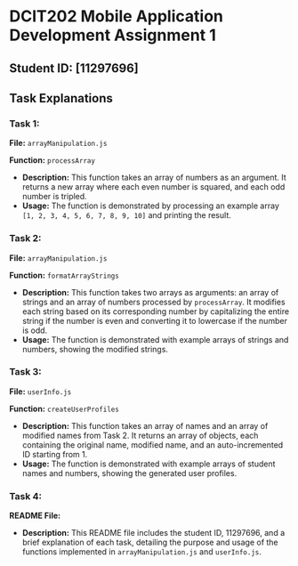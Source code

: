 # DCIT202 Mobile Application Development Assignment 1

## Student ID: [11297696]

## Task Explanations

### Task 1:
**File:** `arrayManipulation.js`

**Function:** `processArray`

- **Description:** This function takes an array of numbers as an argument. It returns a new array where each even number is squared, and each odd number is tripled.
- **Usage:** The function is demonstrated by processing an example array `[1, 2, 3, 4, 5, 6, 7, 8, 9, 10]` and printing the result.

### Task 2:
**File:** `arrayManipulation.js`

**Function:** `formatArrayStrings`

- **Description:** This function takes two arrays as arguments: an array of strings and an array of numbers processed by `processArray`. It modifies each string based on its corresponding number by capitalizing the entire string if the number is even and converting it to lowercase if the number is odd.
- **Usage:** The function is demonstrated with example arrays of strings and numbers, showing the modified strings.

### Task 3:
**File:** `userInfo.js`

**Function:** `createUserProfiles`

- **Description:** This function takes an array of names and an array of modified names from Task 2. It returns an array of objects, each containing the original name, modified name, and an auto-incremented ID starting from 1.
- **Usage:** The function is demonstrated with example arrays of student names and numbers, showing the generated user profiles.

### Task 4:
**README File:**
- **Description:** This README file includes the student ID, 11297696, and a brief explanation of each task, detailing the purpose and usage of the functions implemented in `arrayManipulation.js` and `userInfo.js`.
